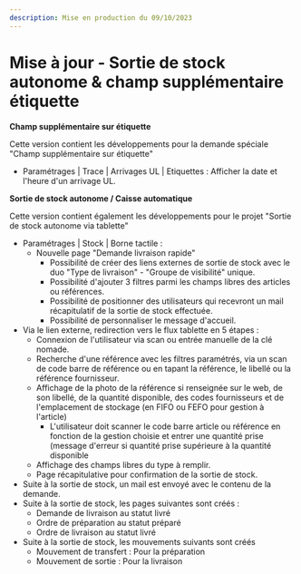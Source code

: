 ```yaml
---
description: Mise en production du 09/10/2023
---
```


# Mise à jour - Sortie de stock autonome & champ supplémentaire étiquette

**Champ supplémentaire sur étiquette**

Cette version contient les développements pour la demande spéciale "Champ supplémentaire sur étiquette"

* Paramétrages | Trace | Arrivages UL | Etiquettes : Afficher la date et l'heure d'un arrivage UL.



**Sortie de stock autonome / Caisse automatique**

Cette version contient également les développements pour le projet "Sortie de stock autonome via tablette"

* Paramétrages | Stock | Borne tactile :
  * Nouvelle page "Demande livraison rapide"
    * Possibilité de créer des liens externes de sortie de stock avec le duo "Type de livraison" - "Groupe de visibilité" unique.
    * Possibilité d'ajouter 3 filtres parmi les champs libres des articles ou références.
    * Possibilité de positionner des utilisateurs qui recevront un mail récapitulatif de la sortie de stock effectuée.
    * Possibilité de personnaliser le message d'accueil.
* Via le lien externe, redirection vers le flux tablette en 5 étapes :
  * Connexion de l'utilisateur via scan ou entrée manuelle de la clé nomade.
  * Recherche d'une référence avec les filtres paramétrés, via un scan de code barre de référence ou en tapant la référence, le libellé ou la référence fournisseur.
  * Affichage de la photo de la référence si renseignée sur le web, de son libellé, de la quantité disponible, des codes fournisseurs et de l'emplacement de stockage (en FIFO ou FEFO pour gestion à l'article)
    * L'utilisateur doit scanner le code barre article ou référence en fonction de la gestion choisie et entrer une quantité prise (message d'erreur si quantité prise supérieure à la quantité disponible
  * Affichage des champs libres du type à remplir.
  * Page récapitulative pour confirmation de la sortie de stock.
* Suite à la sortie de stock, un mail est envoyé avec le contenu de la demande.
* Suite à la sortie de stock, les pages suivantes sont créés :
  * Demande de livraison au statut livré
  * Ordre de préparation au statut préparé
  * Ordre de livraison au statut livré
* Suite à la sortie de stock, les mouvements suivants sont créés
  * Mouvement de transfert : Pour la préparation
  * Mouvement de sortie : Pour la livraison
